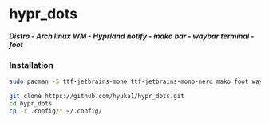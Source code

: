 # hypr_dots


***Distro - Arch linux***
***WM - Hyprland***
***notify - mako***
***bar - waybar***
***terminal - foot***
### Installation
```bash
sudo pacman -S ttf-jetbrains-mono ttf-jetbrains-mono-nerd mako foot waybar hyprland
```

```bash
git clone https://github.com/hyuka1/hypr_dots.git
cd hypr_dots
cp -r .config/* ~/.config/
```